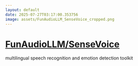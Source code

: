 ```yaml
---
layout: default
date: 2025-07-27T03:17:00.353756
image: assets/FunAudioLLM_SenseVoice_cropped.png
---
```


# [FunAudioLLM/SenseVoice](https://github.com/FunAudioLLM/SenseVoice)

multilingual speech recognition and emotion detection toolkit
